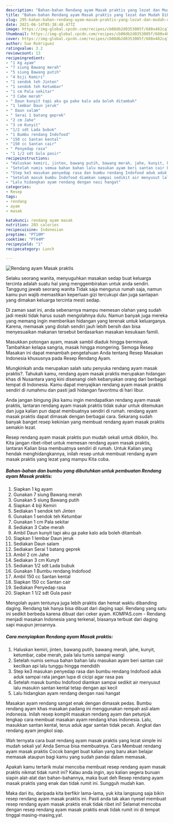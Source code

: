 ```yaml
---
description: "Bahan-bahan Rendang ayam Masak praktis yang lezat dan Mudah Dibuat"
title: "Bahan-bahan Rendang ayam Masak praktis yang lezat dan Mudah Dibuat"
slug: 295-bahan-bahan-rendang-ayam-masak-praktis-yang-lezat-dan-mudah-dibuat
date: 2021-06-14T05:38:48.477Z
image: https://img-global.cpcdn.com/recipes/cb08db2d0353005f/680x482cq70/rendang-ayam-masak-praktis-foto-resep-utama.jpg
thumbnail: https://img-global.cpcdn.com/recipes/cb08db2d0353005f/680x482cq70/rendang-ayam-masak-praktis-foto-resep-utama.jpg
cover: https://img-global.cpcdn.com/recipes/cb08db2d0353005f/680x482cq70/rendang-ayam-masak-praktis-foto-resep-utama.jpg
author: Sue Rodriguez
ratingvalue: 3.2
reviewcount: 13
recipeingredient:
- "1 kg ayam"
- "7 siung Bawang merah"
- "5 siung Bawang putih"
- "4 biji Kemiri"
- "1 sendok teh Jinten"
- "1 sendok teh Ketumbar"
- "1 cm Pala sekitar"
- "3 Cabe merah"
- " Daun kunyit tapi aku ga pake kalo ada boleh ditambah"
- "1 lembar Daun jeruk"
- " Daun salam"
- " Serai 1 batang geprek"
- "2 cm Jahe"
- "3 cm Kunyit"
- "1/2 sdt Lada bubuk"
- "1 Bumbu rendang Indofood"
- "150 cc Santan kental"
- "150 cc Santan cair"
- " Penyedap rasa"
- "1 1/2 sdt Gula pasir"
recipeinstructions:
- "Haluskan kemiri, jinten, bawang putih, bawang merah, jahe, kunyit, ketumbar, cabe merah, pala lalu tumis sampai wangi"
- "Setelah numis semua bahan bahan lalu masukan ayam beri santan cair kecilkan api lalu tunggu hingga mendidih"
- "Step ke3 masukan penyedap rasa dan bumbu rendang Indofood aduk aduk sampai rata jangan lupa di cicipi agar rasa pas"
- "Setelah masuk bumbu Indofood diamkan sampai sedikit air menyusut lalu masukin santan kental tetap dengan api kecil"
- "Lalu hidangkan ayam rendang dengan nasi hangat"
categories:
- Resep
tags:
- rendang
- ayam
- masak

katakunci: rendang ayam masak 
nutrition: 203 calories
recipecuisine: Indonesian
preptime: "PT10M"
cooktime: "PT44M"
recipeyield: "1"
recipecategory: Lunch

---
```



![Rendang ayam Masak praktis](https://img-global.cpcdn.com/recipes/cb08db2d0353005f/680x482cq70/rendang-ayam-masak-praktis-foto-resep-utama.jpg)

Selaku seorang wanita, menyuguhkan masakan sedap buat keluarga tercinta adalah suatu hal yang menggembirakan untuk anda sendiri. Tanggung jawab seorang  wanita Tidak saja mengurus rumah saja, namun kamu pun wajib memastikan keperluan gizi tercukupi dan juga santapan yang dimakan keluarga tercinta mesti sedap.

Di zaman  saat ini, anda sebenarnya mampu memesan olahan yang sudah jadi meski tidak harus susah mengolahnya dulu. Namun banyak juga mereka yang memang ingin memberikan hidangan yang terenak untuk keluarganya. Karena, memasak yang diolah sendiri jauh lebih bersih dan bisa menyesuaikan makanan tersebut berdasarkan masakan kesukaan famili. 

Masukkan potongan ayam, masak sambil diaduk hingga berminyak. Tambahkan kelapa sangria, masak hingga mongering. Semoga Resep Masakan ini dapat menambah pengetahuan Anda tentang Resep Masakan Indonesia khususnya pada Resep Rendang Ayam.

Mungkinkah anda merupakan salah satu penyuka rendang ayam masak praktis?. Tahukah kamu, rendang ayam masak praktis merupakan hidangan khas di Nusantara yang kini disenangi oleh kebanyakan orang dari berbagai tempat di Indonesia. Kamu dapat menyajikan rendang ayam masak praktis sendiri di rumahmu dan pasti jadi hidangan favoritmu di hari libur.

Anda jangan bingung jika kamu ingin mendapatkan rendang ayam masak praktis, lantaran rendang ayam masak praktis tidak sukar untuk ditemukan dan juga kalian pun dapat membuatnya sendiri di rumah. rendang ayam masak praktis dapat dimasak dengan berbagai cara. Sekarang sudah banyak banget resep kekinian yang membuat rendang ayam masak praktis semakin lezat.

Resep rendang ayam masak praktis pun mudah sekali untuk dibikin, lho. Kita jangan ribet-ribet untuk memesan rendang ayam masak praktis, lantaran Kalian bisa membuatnya sendiri di rumah. Untuk Kalian yang hendak menghidangkannya, inilah resep untuk membuat rendang ayam masak praktis yang lezat yang mampu Kita coba.

<!--inarticleads1-->

##### Bahan-bahan dan bumbu yang dibutuhkan untuk pembuatan Rendang ayam Masak praktis:

1. Siapkan 1 kg ayam
1. Gunakan 7 siung Bawang merah
1. Gunakan 5 siung Bawang putih
1. Siapkan 4 biji Kemiri
1. Sediakan 1 sendok teh Jinten
1. Gunakan 1 sendok teh Ketumbar
1. Gunakan 1 cm Pala sekitar
1. Sediakan 3 Cabe merah
1. Ambil  Daun kunyit tapi aku ga pake kalo ada boleh ditambah
1. Siapkan 1 lembar Daun jeruk
1. Sediakan  Daun salam
1. Sediakan  Serai 1 batang geprek
1. Ambil 2 cm Jahe
1. Sediakan 3 cm Kunyit
1. Sediakan 1/2 sdt Lada bubuk
1. Gunakan 1 Bumbu rendang Indofood
1. Ambil 150 cc Santan kental
1. Siapkan 150 cc Santan cair
1. Sediakan  Penyedap rasa
1. Siapkan 1 1/2 sdt Gula pasir


Mengolah ayam tentunya juga lebih praktis dan hemat waktu dibanding daging. Rendang tak hanya bisa dibuat dari daging sapi. Rendang yang satu ini sedikit berbeda karena dibuat dari ceker ayam. KOMPAS.com - Rendang menjadi masakan Indonesia yang terkenal, biasanya terbuat dari daging sapi maupun jeroannya. 

<!--inarticleads2-->

##### Cara menyiapkan Rendang ayam Masak praktis:

1. Haluskan kemiri, jinten, bawang putih, bawang merah, jahe, kunyit, ketumbar, cabe merah, pala lalu tumis sampai wangi
1. Setelah numis semua bahan bahan lalu masukan ayam beri santan cair kecilkan api lalu tunggu hingga mendidih
1. Step ke3 masukan penyedap rasa dan bumbu rendang Indofood aduk aduk sampai rata jangan lupa di cicipi agar rasa pas
1. Setelah masuk bumbu Indofood diamkan sampai sedikit air menyusut lalu masukin santan kental tetap dengan api kecil
1. Lalu hidangkan ayam rendang dengan nasi hangat


Masakan ayam rendang sangat enak dengan dimasak pedas. Bumbu rendang ayam khas masakan padang ini menggunakan rempah asli alam indonesia. Inilah resep komplit masakan rendang ayam dan petunjuk lengkap cara membuat masakan ayam rendang khas indonesia. Lalu, masukkan santan kental, terus aduk agar santan tidak pecah. Angkat dan rendang ayam jengkol siap. 

Wah ternyata cara buat rendang ayam masak praktis yang lezat simple ini mudah sekali ya! Anda Semua bisa membuatnya. Cara Membuat rendang ayam masak praktis Cocok banget buat kalian yang baru akan belajar memasak ataupun bagi kamu yang sudah pandai dalam memasak.

Apakah kamu tertarik mulai mencoba membuat resep rendang ayam masak praktis nikmat tidak rumit ini? Kalau anda ingin, ayo kalian segera buruan siapin alat-alat dan bahan-bahannya, maka buat deh Resep rendang ayam masak praktis yang enak dan tidak rumit ini. Sungguh mudah kan. 

Maka dari itu, daripada kita berfikir lama-lama, yuk kita langsung saja bikin resep rendang ayam masak praktis ini. Pasti anda tak akan nyesel membuat resep rendang ayam masak praktis enak tidak ribet ini! Selamat mencoba dengan resep rendang ayam masak praktis enak tidak rumit ini di tempat tinggal masing-masing,ya!.

